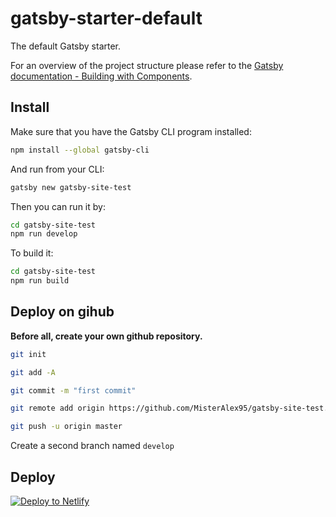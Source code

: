 # gatsby-starter-default
The default Gatsby starter.

For an overview of the project structure please refer to the [Gatsby documentation - Building with Components](https://www.gatsbyjs.org/docs/building-with-components/).

## Install

Make sure that you have the Gatsby CLI program installed:
```sh
npm install --global gatsby-cli
```

And run from your CLI:
```sh
gatsby new gatsby-site-test
```

Then you can run it by:
```sh
cd gatsby-site-test
npm run develop
```

To build it: 
```sh
cd gatsby-site-test
npm run build
```

## Deploy on gihub

**Before all, create your own github repository.**

```sh
git init
```

```sh
git add -A
```

```sh
git commit -m "first commit"
```

```sh
git remote add origin https://github.com/MisterAlex95/gatsby-site-test.git
```

```sh
git push -u origin master
```

Create a second branch named ``develop``

## Deploy

[![Deploy to Netlify](https://www.netlify.com/img/deploy/button.svg)](https://app.netlify.com/start/deploy?repository=https://github.com/gatsbyjs/gatsby-starter-default)
